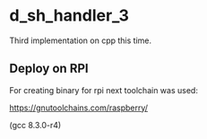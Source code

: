 # d_sh_handler_3
Third implementation on cpp this time.

## Deploy on RPI

For creating binary for rpi next toolchain was used:

https://gnutoolchains.com/raspberry/

(gcc 8.3.0-r4)
